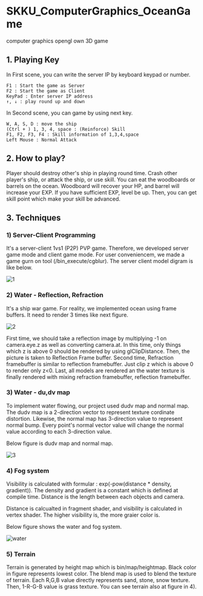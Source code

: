 # SKKU_ComputerGraphics_OceanGame
computer graphics opengl own 3D game


## 1. Playing Key
In First scene, you can write the server IP by keyboard keypad or number.

    F1 : Start the game as Server
    F2 : Start the game as Client
    KeyPad : Enter server IP address
    ↑, ↓ : play round up and down
    
  
In Second scene, you can game by using next key.  

    W, A, S, D : move the ship  
    (Ctrl + ) 1, 3, 4, space : (Reinforce) Skill  
    F1, F2, F3, F4 : Skill information of 1,3,4,space  
    Left Mouse : Normal Attack 
    
    
## 2. How to play?

Player should destroy other's ship in playing round time. Crash other player's ship, or attack the ship, or use skill. 
You can eat the woodboards or barrels on the ocean. Woodboard will recover your HP, and barrel will increase your EXP.
If you have sufficient EXP, level be up. Then, you can get skill point which make your skill be advanced.

## 3. Techniques

### 1) Server-Client Programming

 It's a server-client 1vs1 (P2P) PVP game. Therefore, we developed server game mode and client game mode. For user conveniencem, we made a game gurn on tool (/bin_execute/cgblur).
 The server client model digram is like below.
 
 ![1](https://user-images.githubusercontent.com/43103079/72053115-bd304180-3309-11ea-9b23-35df36f9b53d.png)

 
 
### 2) Water - Reflection, Refraction

 It's a ship war game. For reality, we implemented ocean using frame buffers. It need to render 3 times like next figure.
 
 ![2](https://user-images.githubusercontent.com/43103079/72053417-53646780-330a-11ea-8c55-816c931ec9be.png)
 
 First time, we should take a reflection image by multiplying -1 on camera.eye.z as well as converting camera.at. In this time, only things which z is above 0 should be rendered by using glClipDistance. Then, the picture is taken to Reflection Frame buffer.
 Second time, Refraction framebuffer is similar to reflection framebuffer. Just clip z which is above 0 to render only z<0. 
 Last, all models are rendered an the water texture is finally rendered with mixing refraction framebuffer, reflection framebuffer.
 
 
 ### 3) Water - du,dv map
 
 To implement water flowing, our project used dudv map and normal map. The dudv map is a 2-direction vector to represent texture cordinate distortion. Likewise, the normal map has 3-direction value to represent normal bump. Every point's normal vector value will change the normal value according to each 3-direction value.

 Below figure is dudv map and normal map.
 
 ![3](https://user-images.githubusercontent.com/43103079/72234129-df2e0a80-360e-11ea-9123-8f21aaf76c8c.png)

### 4) Fog system

 Visibility is calculated with formular : exp(-pow(distance * density, gradient)). The density and gradient is a constant which is defined at compile time. Distance is the length between each objects and camera.
 
 Distance is calcualted in fragment shader, and visibility is calculated in vertex shader. The higher visibility is, the more graier color is.
 
Below figure shows the water and fog system.

![water](https://user-images.githubusercontent.com/43103079/73738137-3bf09100-4787-11ea-81ba-fa25f8f62bbc.png)


### 5) Terrain

 Terrain is generated by height map which is bin/map/heightmap. Black color in figure represents lowest color. The blend map is used to blend the texture of terrain. Each R,G,B value directly represents sand, stone, snow texture. Then, 1-R-G-B value is grass texture. You can see terrain also at figure in 4).



